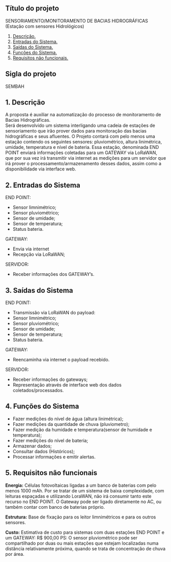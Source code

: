 
## Título do projeto

SENSORIAMENTO/MONITORAMENTO DE BACIAS HIDROGRÁFICAS (Estação com sensores Hidrológicos)

1. [Descrição.](#1-descrição)
2. [Entradas do Sistema.](#2-entradas-do-sistema)
3. [Saídas do Sistema.](#3-saídas-do-sistema)
4. [Funções do Sistema.](#4-funções-do-sistema)
5. [Requisitos não funcionais.](#5-requisitos-não-funcionais)

## Sigla do projeto

SEMBAH



## 1. Descrição

A proposta é auxiliar na automatização do processo de monitoramento de Bacias Hidrográficas.\
Será desenvolvido um sistema interligando uma cadeia de estações de sensoriamento  que irão prover dados para monitoração das bacias hidrográficas e seus afluentes.
O Projeto contará com pelo menos uma estação contendo os seguintes sensores: pluviométrico, altura linimétrica, umidade, temperatura e nível de bateria. Essa estação, denominada END POINT enviará informações coletadas para um GATEWAY via LoRaWAN, que por sua vez irá transmitir via internet as medições para um servidor que irá prover o processamento/armazenamento desses dados, assim como a disponibilidade via interface web.  

## 2. Entradas do Sistema

END POINT:
- Sensor limnimétrico;
- Sensor pluviométrico;
- Sensor de umidade;
- Sensor de temperatura;
- Status bateria.

GATEWAY:
- Envia via internet
- Recepção via LoRaWAN;

SERVIDOR:
- Receber informações dos GATEWAY’s.

## 3. Saídas do Sistema

END POINT:
- Transmissão via LoRaWAN do payload:
- Sensor limnimétrico;
- Sensor pluviométrico;
- Sensor de umidade;
- Sensor de temperatura;
- Status bateria.

GATEWAY:
- Reencaminha via internet o payload recebido.

  

SERVIDOR:
- Receber informações do gateways;
- Representação através de interface web dos dados coletados/processados.

## 4. Funções do Sistema

- Fazer medições do nível de água (altura linimétrica);
- Fazer medições da quantidade de chuva (pluviometro);
- Fazer medição da humidade e temperatura(sensor de humidade e temperatura);
- Fazer medições do nível de bateria;
- Armazenar dados;
- Consultar dados (Históricos);
- Processar informações e emitir alertas.

## 5. Requisitos não funcionais

**Energia:** Células fotovoltaicas ligadas a um banco de baterias com pelo menos 1000 mAh. Por se tratar de um sistema de baixa complexidade, com leituras espaçadas e utilizando LoraWAN, não  irá consumir tanto este recurso no END POINT.  O Gateway pode ser ligado diretamente no AC, ou também contar com banco de baterias próprio.

**Estrutura:** Base de fixação para os leitor limnimétricos e para os outros sensores.

**Custo:** Estimativa de custo para sistemas com duas estações END POINT e um GATEWAY: R$ 900,00
PS: O sensor pluviométrico pode ser compartilhado por duas ou mais estações que estejam localizadas numa distância relativamente próxima, quando se trata de concentração de chuva por área.  
